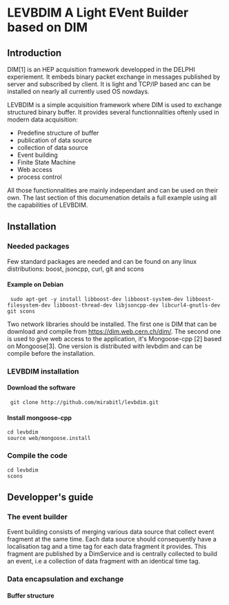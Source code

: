 # LEVBDIM A Light EVent Builder based on DIM
## Introduction

DIM[1] is an HEP acquisition framework developped in the DELPHI experiement. It embeds binary packet exchange in messages published by server and subscribed by client.
It is light and TCP/IP based anc can be installed on nearly all currently used OS nowdays.

LEVBDIM is a simple acquisition framework where DIM is used to exchange structured binary buffer. It provides several functionnalities oftenly used in modern data acquisition:

  - Predefine structure of buffer
  - publication of data source
  - collection of data source
  - Event building
  - Finite State Machine
  - Web access
  - process control

All those functionnalities are mainly independant and can be used on their own.
The last section of this documenation details a full example using all the capabilities of LEVBDIM.

## Installation

### Needed packages

Few standard packages are needed and can be found on any linux distributions: boost, jsoncpp, curl, git and scons

#### Example on Debian

     sudo apt-get -y install libboost-dev libboost-system-dev libboost-filesystem-dev libboost-thread-dev libjsoncpp-dev libcurl4-gnutls-dev git scons

Two network libraries should be installed. The first one is DIM that can be download and compile from https://dim.web.cern.ch/dim/. The second one is used to give web access to the application, 
it's Mongoose-cpp [2] based on Mongoose[3]. One version is distributed with levbdim and can be compile before the installation.

### LEVBDIM installation

#### Download the software

     git clone http://github.com/mirabitl/levbdim.git

#### Install mongoose-cpp

    cd levbdim
    source web/mongoose.install

### Compile the code

    cd levbdim
    scons 

## Developper's guide

### The event builder

Event building consists of merging various data source that collect event fragment at the same time. Each data source should consequently have a localisation tag and a time tag for each data fragment 
it provides. This fragment are published by a DimService and is centrally collected to build an event, i.e a collection of data fragment with an identical time tag. 
### Data encapsulation and exchange

#### Buffer structure
